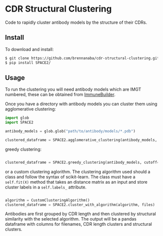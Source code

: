 # CDR Structural Clustering

Code to rapidly cluster antibody models by the structure of their CDRs.

## Install

To download and install:

```bash
$ git clone https://github.com/brennanaba/cdr-structural-clustering.git
$ pip install SPACE2/
```

## Usage

To run the clustering you will need antibody models which are IMGT numbered, these can be obtained from <a href="https://github.com/brennanaba/ImmuneBuilder">ImmuneBuilder</a>.

Once you have a directory with antibody models you can cluster them using agglomerative clustering:

```python
import glob
import SPACE2

antibody_models = glob.glob("path/to/antibody/models/*.pdb")

clustered_dataframe = SPACE2.agglomerative_clustering(antibody_models, cutoff=1.0)
```

greedy clustering:

```python

clustered_dataframe = SPACE2.greedy_clustering(antibody_models, cutoff=1.0)
```

or a custom clustering aglorithm. The clustering algorithm used should a class and follow the syntax of scikit-learn. The class must have a `self.fit(X)` method that takes an distance matrix as an input and store cluster labels in a `self.labels_` attribute.

```python

algorithm = CustomClusteringAlgorithm()
clustered_dataframe = SPACE2.cluster_with_algorithm(algorithm, files)
```

Antibodies are first grouped by CDR length and then clustered by structural similarity with the selected algorithm. The output will be a pandas dataframe with columns for filenames, CDR length clusters and structural clusters.
